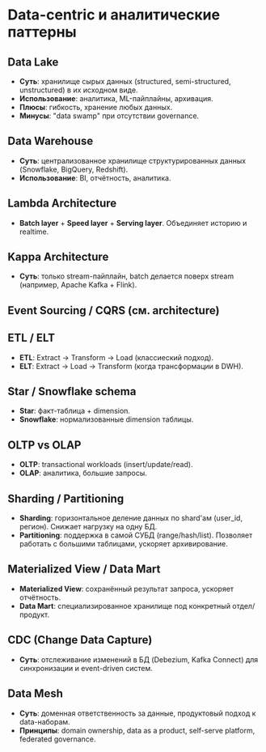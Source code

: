 # Data-centric и аналитические паттерны

## Data Lake
- **Суть**: хранилище сырых данных (structured, semi-structured, unstructured) в их исходном виде.
- **Использование**: аналитика, ML-пайплайны, архивация.
- **Плюсы**: гибкость, хранение любых данных.
- **Минусы**: "data swamp" при отсутствии governance.

## Data Warehouse
- **Суть**: централизованное хранилище структурированных данных (Snowflake, BigQuery, Redshift).
- **Использование**: BI, отчётность, аналитика.

## Lambda Architecture
- **Batch layer** + **Speed layer** + **Serving layer**. Объединяет историю и realtime.

## Kappa Architecture
- **Суть**: только stream-пайплайн, batch делается поверх stream (например, Apache Kafka + Flink).

## Event Sourcing / CQRS (см. architecture)

## ETL / ELT
- **ETL**: Extract → Transform → Load (классиеский подход).
- **ELT**: Extract → Load → Transform (когда трансформации в DWH).

## Star / Snowflake schema
- **Star**: факт-таблица + dimension.
- **Snowflake**: нормализованные dimension таблицы.

## OLTP vs OLAP
- **OLTP**: transactional workloads (insert/update/read).
- **OLAP**: аналитика, большие запросы.

## Sharding / Partitioning
- **Sharding**: горизонтальное деление данных по shard'ам (user_id, регион). Снижает нагрузку на одну БД.
- **Partitioning**: поддержка в самой СУБД (range/hash/list). Позволяет работать с большими таблицами, ускоряет архивирование.

## Materialized View / Data Mart
- **Materialized View**: сохранённый результат запроса, ускоряет отчётность.
- **Data Mart**: специализированное хранилище под конкретный отдел/продукт.

## CDC (Change Data Capture)
- **Суть**: отслеживание изменений в БД (Debezium, Kafka Connect) для синхронизации и event-driven систем.

## Data Mesh
- **Суть**: доменная ответственность за данные, продуктовый подход к data-наборам.
- **Принципы**: domain ownership, data as a product, self-serve platform, federated governance.
